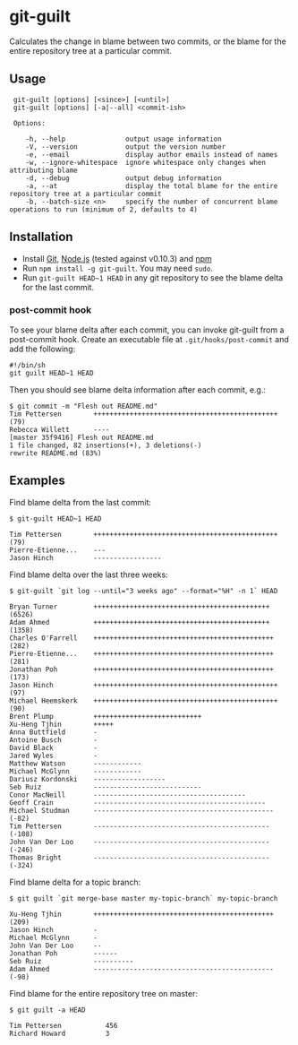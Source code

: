 # git-guilt

Calculates the change in blame between two commits, or the blame for the entire repository tree at a particular commit.

## Usage

     git-guilt [options] [<since>] [<until>]
	 git-guilt [options] [-a|--all] <commit-ish>

     Options:

        -h, --help               output usage information
        -V, --version            output the version number
        -e, --email              display author emails instead of names
        -w, --ignore-whitespace  ignore whitespace only changes when attributing blame
        -d, --debug              output debug information
        -a, --at                 display the total blame for the entire repository tree at a particular commit
        -b, --batch-size <n>     specify the number of concurrent blame operations to run (minimum of 2, defaults to 4)
      
## Installation

- Install [Git](http://git-scm.com/), [Node.js](http://nodejs.org/) (tested against v0.10.3) and [npm](https://npmjs.org/)
- Run ``npm install -g git-guilt``. You may need ``sudo``.
- Run ``git-guilt HEAD~1 HEAD`` in any git repository to see the blame delta for the last commit.

### post-commit hook

To see your blame delta after each commit, you can invoke git-guilt from a post-commit hook. Create an executable file at ``.git/hooks/post-commit`` and add the following:

    #!/bin/sh
    git guilt HEAD~1 HEAD

Then you should see blame delta information after each commit, e.g.:

    $ git commit -m "Flesh out README.md"
    Tim Pettersen        ++++++++++++++++++++++++++++++++++++++++++++++(79)
    Rebecca Willett      ----
    [master 35f9416] Flesh out README.md
    1 file changed, 82 insertions(+), 3 deletions(-)
    rewrite README.md (83%)

## Examples

Find blame delta from the last commit:

	$ git-guilt HEAD~1 HEAD
	
	Tim Pettersen        ++++++++++++++++++++++++++++++++++++++++++++++(79)
	Pierre-Etienne...    ---
	Jason Hinch          -----------------

Find blame delta over the last three weeks:

	$ git-guilt `git log --until="3 weeks ago" --format="%H" -n 1` HEAD
	
    Bryan Turner         ++++++++++++++++++++++++++++++++++++++++++++(6526)
    Adam Ahmed           ++++++++++++++++++++++++++++++++++++++++++++(1358)
    Charles O'Farrell    +++++++++++++++++++++++++++++++++++++++++++++(282)
    Pierre-Etienne...    +++++++++++++++++++++++++++++++++++++++++++++(281)
    Jonathan Poh         +++++++++++++++++++++++++++++++++++++++++++++(173)
    Jason Hinch          ++++++++++++++++++++++++++++++++++++++++++++++(97)
    Michael Heemskerk    ++++++++++++++++++++++++++++++++++++++++++++++(90)
    Brent Plump          +++++++++++++++++++++++++++
    Xu-Heng Tjhin        +++++
    Anna Buttfield       -
    Antoine Busch        -
    David Black          -
    Jared Wyles          -   
    Matthew Watson       ------------
    Michael McGlynn      ------------
    Dariusz Kordonski    ------------------
    Seb Ruiz             ---------------------------
    Conor MacNeill       --------------------------------------
    Geoff Crain          -------------------------------------------
    Michael Studman      ---------------------------------------------(-82)
    Tim Pettersen        --------------------------------------------(-108)
    John Van Der Loo     --------------------------------------------(-246)
    Thomas Bright        --------------------------------------------(-324)

Find blame delta for a topic branch:

	$ git guilt `git merge-base master my-topic-branch` my-topic-branch
	
	Xu-Heng Tjhin        +++++++++++++++++++++++++++++++++++++++++++++(209)
	Jason Hinch          -
	Michael McGlynn      -
	John Van Der Loo     --
	Jonathan Poh         ------
	Seb Ruiz             ----------
	Adam Ahmed           ---------------------------------------------(-98)

Find blame for the entire repository tree on master:
	
    $ git guilt -a HEAD

    Tim Pettersen           456
    Richard Howard          3
